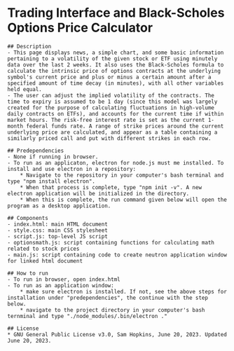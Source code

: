 # Trading Interface and Black-Scholes Options Price Calculator

    ## Description
    - This page displays news, a simple chart, and some basic information pertaining to a volatility of the given stock or ETF using minutely data over the last 2 weeks. It also uses the Black-Scholes formula to calculate the intrinsic price of options contracts at the underlying symbol's current price and plus or minus a certain amount after a specified amount of time decay (in minutes), with all other variables held equal. 
    - The user can adjust the implied volatility of the contracts. The time to expiry is assumed to be 1 day (since this model was largely created for the purpose of calculating fluctuations in high-volume daily contracts on ETFs), and accounts for the current time if within market hours. The risk-free interest rate is set as the current 1-month federal funds rate. A range of strike prices around the current underlying price are calculated, and appear as a table containing a similarly priced call and put with different strikes in each row.

    ## Predependencies
    - None if running in browser.
    - To run as an applicaton, electron for node.js must me installed. To install and use electron in a repository:
        * Navigate to the repository in your computer's bash terminal and type "npm install electron".
        * When that process is complete, type "npm init -v". A new electron application will be initialized in the directory.
        * When this is complete, the run command given below will open the program as a desktop application.

    ## Components
    - index.html: main HTML document
    - style.css: main CSS stylesheet
    - script.js: top-level JS script
    - optionsmath.js: script containing functions for calculating math related to stock prices
    - main.js: script containing code to create neutron application window for linked html document

    ## How to run
    - To run in browser, open index.html
    - To run as an application window:
        * make sure electron is installed. If not, see the above steps for installation under "predependencies", the continue with the step below.
        * navigate to the project directory in your computer's bash ternminal and type "./node_modules/.bin/electron ."

    ## License
    * GNU General Public License v3.0, Sam Hopkins, June 20, 2023. Updated June 20, 2023.
